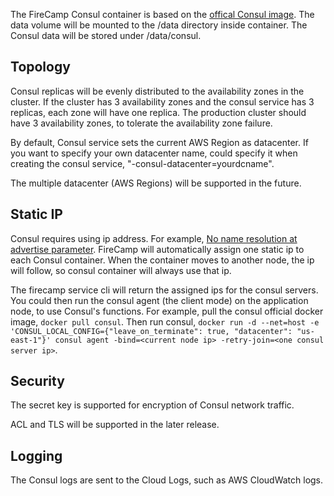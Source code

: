 The FireCamp Consul container is based on the [offical Consul image](https://hub.docker.com/r/_/consul/). The data volume will be mounted to the /data directory inside container. The Consul data will be stored under /data/consul.

## Topology

Consul replicas will be evenly distributed to the availability zones in the cluster. If the cluster has 3 availability zones and the consul service has 3 replicas, each zone will have one replica. The production cluster should have 3 availability zones, to tolerate the availability zone failure.

By default, Consul service sets the current AWS Region as datacenter. If you want to specify your own datacenter name, could specify it when creating the consul service, "-consul-datacenter=yourdcname".

The multiple datacenter (AWS Regions) will be supported in the future.

## Static IP

Consul requires using ip address. For example, [No name resolution at advertise parameter](https://github.com/hashicorp/consul/issues/1185). FireCamp will automatically assign one static ip to each Consul container. When the container moves to another node, the ip will follow, so consul container will always use that ip.

The firecamp service cli will return the assigned ips for the consul servers. You could then run the consul agent (the client mode) on the application node, to use Consul's functions. For example, pull the consul official docker image, `docker pull consul`. Then run consul, `docker run -d --net=host -e 'CONSUL_LOCAL_CONFIG={"leave_on_terminate": true, "datacenter": "us-east-1"}' consul agent -bind=<current node ip> -retry-join=<one consul server ip>`.

## Security

The secret key is supported for encryption of Consul network traffic.

ACL and TLS will be supported in the later release.

## Logging

The Consul logs are sent to the Cloud Logs, such as AWS CloudWatch logs.


